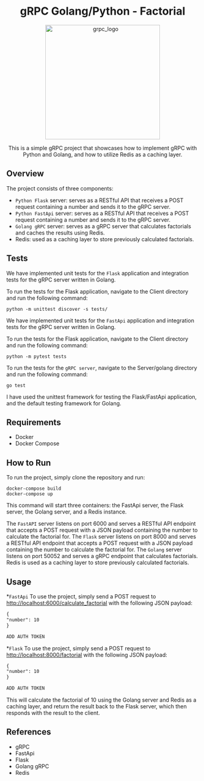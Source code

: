 <div align="center">
  <h1>gRPC Golang/Python - Factorial</h1>
  <img src="https://grpc.io/img/logos/grpc-icon-color.png" alt="grpc_logo" "width="400" height="300">
  <p>This is a simple gRPC project that showcases how to implement gRPC with Python and Golang, and how to utilize Redis as a caching layer.</p>
</div>


## Overview

The project consists of three components:

- `Python Flask` server: serves as a RESTful API that receives a POST request containing a number and sends it to the gRPC server.
- `Python FastApi` server: serves as a RESTful API that receives a POST request containing a number and sends it to the gRPC server.
- `Golang gRPC` server: serves as a gRPC server that calculates factorials and caches the results using Redis.
- Redis: used as a caching layer to store previously calculated factorials.

## Tests
We have implemented unit tests for the `Flask` application and integration tests for the gRPC server written in Golang.

To run the tests for the Flask application, navigate to the Client directory and run the following command:
````
python -m unittest discover -s tests/
````
We have implemented unit tests for the `FastApi` application and integration tests for the gRPC server written in Golang.

To run the tests for the Flask application, navigate to the Client directory and run the following command:
````
python -m pytest tests
````
To run the tests for the `gRPC server`, navigate to the Server/golang directory and run the following command:
````
go test
````
I have used the unittest framework for testing the Flask/FastApi application, and the default testing framework for Golang.

## Requirements

- Docker
- Docker Compose

## How to Run

To run the project, simply clone the repository and run:

````
docker-compose build
docker-compose up
````


This command will start three containers: the FastApi server, the Flask server, the Golang server, and a Redis instance.

The `FastAPI` server listens on port 6000 and serves a RESTful API endpoint that accepts a POST request with a JSON payload containing the number to calculate the factorial for.
The `Flask` server listens on port 8000 and serves a RESTful API endpoint that accepts a POST request with a JSON payload containing the number to calculate the factorial for. The `Golang` server listens on port 50052 and serves a gRPC endpoint that calculates factorials. Redis is used as a caching layer to store previously calculated factorials.


## Usage

*`FastApi`
To use the project, simply send a POST request to [http://localhost:6000/calculate_factorial](http://localhost:6000/calculate_factorial) with the following JSON payload:

```markdown
{
"number": 10
}
```
```markdown
ADD AUTH TOKEN
```

*`Flask`
To use the project, simply send a POST request to [http://localhost:8000/factorial](http://localhost:8000/factorial) with the following JSON payload:

```markdown
{
"number": 10
}
```
```markdown
ADD AUTH TOKEN
```

This will calculate the factorial of 10 using the Golang server and Redis as a caching layer, and return the result back to the Flask server, which then responds with the result to the client.

## References

* gRPC
* FastApi
* Flask
* Golang gRPC
* Redis
